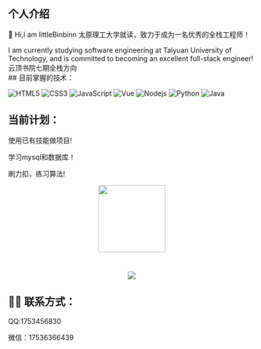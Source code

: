 ## 个人介绍
🙋 Hi,I am littleBinbinn
太原理工大学就读，致力于成为一名优秀的全栈工程师！
<div>I am currently studying software engineering at Taiyuan University of Technology, and is committed to becoming an excellent full-stack engineer!</div>
<div>云顶书院七期全栈方向</div>
## 目前掌握的技术：

![HTML5](https://img.shields.io/badge/-HTML5-E34F26?style=flat-square&logo=html5&logoColor=white)
![CSS3](https://img.shields.io/badge/-CSS3-1572B6?style=flat-square&logo=css3)
![JavaScript](https://img.shields.io/badge/-JavaScript-oringe?style=flat-square&logo=javascript)
![Vue](https://img.shields.io/badge/-vue-green?style=green&logo=vue)
![Nodejs](https://img.shields.io/badge/-Nodejs-c0ebd?style=flat-square&logo=Node.js)
![Python](https://img.shields.io/badge/-Python-pink?style=flat-square&logo=Python)
![Java](https://img.shields.io/badge/-java-yellow?style=flat-square&logo=java)

## 当前计划：
<p>使用已有技能做项目!</p>
<p>学习mysql和数据库！</p>
<p>刷力扣，练习算法!</p>

<div align="center"> <img height="137px" src="https://github-readme-stats.vercel.app/api?username=sun0225SUN&hide_title=true&hide_border=true&show_icons=trueline_height=21&text_color=000&icon_color=000&bg_color=0,ea6161,ffc64d,fffc4d,52fa5a&theme=graywhite" /> </div>
<h1 align="center"> <a href="https://sunguoqi.com/"> <img src="https://readme-typing-svg.herokuapp.com/?lines=console.log(%22Hello%2C%20World!%22)&center=true&size=27"> </a> </h1>

## 🤹‍♀️ 联系方式：

QQ:1753456830

微信：17536366439

